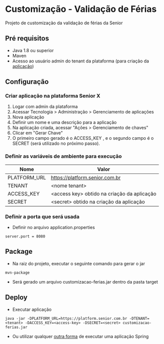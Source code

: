 # Customização - Validação de Férias      
      
Projeto de customização da validação de férias da Senior      
      
## Pré requisitos    

* Java 1.8 ou superior
* Maven
* Acesso ao usuário admin do tenant da plataforma (para criação da [aplicação](https://documentacao.senior.com.br/seniorxplatform/index.htm#administracao/gerenciamento-de-aplicacoes.htm))
      
## Configuração    
    
###  Criar aplicação na plataforma Senior X    
    
 1. Logar com admin da plataforma    
 2. Acessar Tecnologia > Administração > Gerenciamento de aplicações    
 3. Nova aplicação    
 4. Definir um nome e uma descrição para a aplicação    
 5. Na aplicação criada, acessar "Ações > Gerenciamento de chaves"    
 6. Clicar em "Gerar Chave"    
 7. O primeiro campo gerado é o ACCESS_KEY , e o segundo campo é o SECRET (será utilizado no próximo passo).    
    
### Definir as variáveis de ambiente para execução      
      
|      Nome     |    Valor                                      |      
| ------------- | --------------------------------------------- |      
| PLATFORM_URL  | https://platform.senior.com.br                |      
| TENANT        | \<nome tenant>                                |      
| ACCESS_KEY    | \<access key> obtido na criação da aplicação  |      
| SECRET        | \<secret> obtido na criação da aplicação     |      

### Definir a porta que será usada     

* Definir no arquivo application.properties
```
server.port = 8080
```

## Package 

* Na raiz do projeto, executar o seguinte comando para gerar o jar
```
mvn-package
```     
* Será gerado um arquivo customizacao-ferias.jar dentro da pasta target

## Deploy      

* Executar aplicação
```
java -jar -DPLATFORM_URL=https://platform.senior.com.br -DTENANT=<tenant> -DACCESS_KEY=<access-key> -DSECRET=<secret> customizacao-ferias.jar
```

* Ou utilizar qualquer [outra forma](https://docs.spring.io/spring-boot/docs/current/reference/html/using-boot-running-your-application.html) de executar uma aplicação Spring